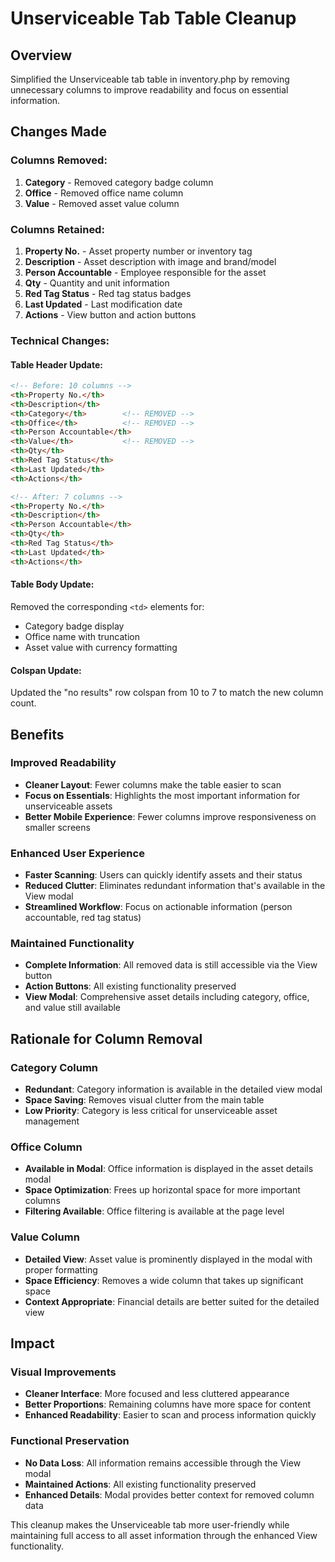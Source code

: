 # Unserviceable Tab Table Cleanup

## Overview
Simplified the Unserviceable tab table in inventory.php by removing unnecessary columns to improve readability and focus on essential information.

## Changes Made

### **Columns Removed:**
1. **Category** - Removed category badge column
2. **Office** - Removed office name column  
3. **Value** - Removed asset value column

### **Columns Retained:**
1. **Property No.** - Asset property number or inventory tag
2. **Description** - Asset description with image and brand/model
3. **Person Accountable** - Employee responsible for the asset
4. **Qty** - Quantity and unit information
5. **Red Tag Status** - Red tag status badges
6. **Last Updated** - Last modification date
7. **Actions** - View button and action buttons

### **Technical Changes:**

#### **Table Header Update:**
```html
<!-- Before: 10 columns -->
<th>Property No.</th>
<th>Description</th>
<th>Category</th>        <!-- REMOVED -->
<th>Office</th>          <!-- REMOVED -->
<th>Person Accountable</th>
<th>Value</th>           <!-- REMOVED -->
<th>Qty</th>
<th>Red Tag Status</th>
<th>Last Updated</th>
<th>Actions</th>

<!-- After: 7 columns -->
<th>Property No.</th>
<th>Description</th>
<th>Person Accountable</th>
<th>Qty</th>
<th>Red Tag Status</th>
<th>Last Updated</th>
<th>Actions</th>
```

#### **Table Body Update:**
Removed the corresponding `<td>` elements for:
- Category badge display
- Office name with truncation
- Asset value with currency formatting

#### **Colspan Update:**
Updated the "no results" row colspan from 10 to 7 to match the new column count.

## Benefits

### **Improved Readability**
- **Cleaner Layout**: Fewer columns make the table easier to scan
- **Focus on Essentials**: Highlights the most important information for unserviceable assets
- **Better Mobile Experience**: Fewer columns improve responsiveness on smaller screens

### **Enhanced User Experience**
- **Faster Scanning**: Users can quickly identify assets and their status
- **Reduced Clutter**: Eliminates redundant information that's available in the View modal
- **Streamlined Workflow**: Focus on actionable information (person accountable, red tag status)

### **Maintained Functionality**
- **Complete Information**: All removed data is still accessible via the View button
- **Action Buttons**: All existing functionality preserved
- **View Modal**: Comprehensive asset details including category, office, and value still available

## Rationale for Column Removal

### **Category Column**
- **Redundant**: Category information is available in the detailed view modal
- **Space Saving**: Removes visual clutter from the main table
- **Low Priority**: Category is less critical for unserviceable asset management

### **Office Column**
- **Available in Modal**: Office information is displayed in the asset details modal
- **Space Optimization**: Frees up horizontal space for more important columns
- **Filtering Available**: Office filtering is available at the page level

### **Value Column**
- **Detailed View**: Asset value is prominently displayed in the modal with proper formatting
- **Space Efficiency**: Removes a wide column that takes up significant space
- **Context Appropriate**: Financial details are better suited for the detailed view

## Impact

### **Visual Improvements**
- **Cleaner Interface**: More focused and less cluttered appearance
- **Better Proportions**: Remaining columns have more space for content
- **Enhanced Readability**: Easier to scan and process information quickly

### **Functional Preservation**
- **No Data Loss**: All information remains accessible through the View modal
- **Maintained Actions**: All existing functionality preserved
- **Enhanced Details**: Modal provides better context for removed column data

This cleanup makes the Unserviceable tab more user-friendly while maintaining full access to all asset information through the enhanced View functionality.
